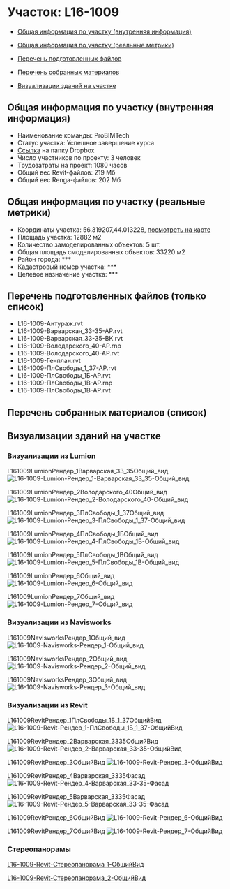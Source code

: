 # Участок: L16-1009

* [Общая информация по участку (внутренняя информация)](#Chapter1)

* [Общая информация по участку (реальные метрики)](#Chapter2)

* [Перечень подготовленных файлов](#Chapter3)

* [Перечень собранных материалов](#Chapter4)

* [Визуализации зданий на участке](#Chapter5)

## <a id="Chapter1"></a> Общая информация по участку (внутренняя информация)
+ Наименование команды: ProBIMTech
+ Статус участка: Успешное завершение курса
+ [Ссылка](https://www.dropbox.com/sh/wvvgv1nw1iqred9/AADC9xA74EDhUZ0PYR4cbNrOa/L16_1009?dl=0) на папку Dropbox
+ Число участников по проекту: 3 человек
+ Трудозатраты на проект: 1080 часов
+ Общий вес Revit-файлов: 219 Мб
+ Общий вес Renga-файлов: 202 Мб
## <a id="Chapter2"></a> Общая информация по участку (реальные метрики)
+ Координаты участка: 56.319207,44.013228, [посмотреть на карте](https://yandex.ru/maps/47/nizhny-novgorod/?ll=44.013228%2C56.319207&z=19)
+ Площадь участка: 12882 м2
+ Количество замоделированных объектов: 5 шт.
+ Общая площадь смоделированных объектов: 33220 м2
+ Район города: *** 
+ Кадастровый номер участка: *** 
+ Целевое назначение участка: *** 
## <a id="Chapter3"></a> Перечень подготовленных файлов (только список)
+ L16-1009-Антураж.rvt
+ L16-1009-Варварская_33-35-АР.rvt
+ L16-1009-Варварская_33-35-ВК.rvt
+ L16-1009-Володарского_40-АР.rnp
+ L16-1009-Володарского_40-АР.rvt
+ L16-1009-Генплан.rvt
+ L16-1009-ПлСвободы_1_37-АР.rvt
+ L16-1009-ПлСвободы_1Б-АР.rvt
+ L16-1009-ПлСвободы_1В-АР.rnp
+ L16-1009-ПлСвободы_1В-АР.rvt
## <a id="Chapter4"></a> Перечень собранных материалов (список)
## <a id="Chapter5"></a> Визуализации зданий на участке
### Визуализации из Lumion
L161009LumionРендер_1Варварская_33_35Общий_вид
![L16-1009-Lumion-Рендер_1-Варварская_33_35-Общий_вид](/Images/L16_1009/L16-1009-Lumion-Рендер_1-Варварская_33_35-Общий_вид_Compressed.jpg)

L161009LumionРендер_2Володарского_40Общий_вид
![L16-1009-Lumion-Рендер_2-Володарского_40-Общий_вид](/Images/L16_1009/L16-1009-Lumion-Рендер_2-Володарского_40-Общий_вид_Compressed.jpg)

L161009LumionРендер_3ПлСвободы_1_37Общий_вид
![L16-1009-Lumion-Рендер_3-ПлСвободы_1_37-Общий_вид](/Images/L16_1009/L16-1009-Lumion-Рендер_3-ПлСвободы_1_37-Общий_вид_Compressed.jpg)

L161009LumionРендер_4ПлСвободы_1БОбщий_вид
![L16-1009-Lumion-Рендер_4-ПлСвободы_1Б-Общий_вид](/Images/L16_1009/L16-1009-Lumion-Рендер_4-ПлСвободы_1Б-Общий_вид_Compressed.jpg)

L161009LumionРендер_5ПлСвободы_1ВОбщий_вид
![L16-1009-Lumion-Рендер_5-ПлСвободы_1В-Общий_вид](/Images/L16_1009/L16-1009-Lumion-Рендер_5-ПлСвободы_1В-Общий_вид_Compressed.jpg)

L161009LumionРендер_6Общий_вид
![L16-1009-Lumion-Рендер_6-Общий_вид](/Images/L16_1009/L16-1009-Lumion-Рендер_6-Общий_вид_Compressed.jpg)

L161009LumionРендер_7Общий_вид
![L16-1009-Lumion-Рендер_7-Общий_вид](/Images/L16_1009/L16-1009-Lumion-Рендер_7-Общий_вид_Compressed.jpg)

### Визуализации из Navisworks
L161009NavisworksРендер_1Общий_вид
![L16-1009-Navisworks-Рендер_1-Общий_вид](/Images/L16_1009/L16-1009-Navisworks-Рендер_1-Общий_вид_Compressed.jpg)

L161009NavisworksРендер_2Общий_вид
![L16-1009-Navisworks-Рендер_2-Общий_вид](/Images/L16_1009/L16-1009-Navisworks-Рендер_2-Общий_вид_Compressed.jpg)

L161009NavisworksРендер_3Общий_вид
![L16-1009-Navisworks-Рендер_3-Общий_вид](/Images/L16_1009/L16-1009-Navisworks-Рендер_3-Общий_вид_Compressed.jpg)

### Визуализации из Revit
L161009RevitРендер_1ПлСвободы_1Б_1_37ОбщийВид
![L16-1009-Revit-Рендер_1-ПлСвободы_1Б_1_37-ОбщийВид](/Images/L16_1009/L16-1009-Revit-Рендер_1-ПлСвободы_1Б_1_37-ОбщийВид_Compressed.jpg)

L161009RevitРендер_2Варварская_3335ОбщийВид
![L16-1009-Revit-Рендер_2-Варварская_33-35-ОбщийВид](/Images/L16_1009/L16-1009-Revit-Рендер_2-Варварская_33-35-ОбщийВид_Compressed.jpg)

L161009RevitРендер_3ОбщийВид
![L16-1009-Revit-Рендер_3-ОбщийВид](/Images/L16_1009/L16-1009-Revit-Рендер_3-ОбщийВид_Compressed.jpg)

L161009RevitРендер_4Варварская_3335Фасад
![L16-1009-Revit-Рендер_4-Варварская_33-35-Фасад](/Images/L16_1009/L16-1009-Revit-Рендер_4-Варварская_33-35-Фасад_Compressed.jpg)

L161009RevitРендер_5Варварская_3335Фасад
![L16-1009-Revit-Рендер_5-Варварская_33-35-Фасад](/Images/L16_1009/L16-1009-Revit-Рендер_5-Варварская_33-35-Фасад_Compressed.jpg)

L161009RevitРендер_6ОбщийВид
![L16-1009-Revit-Рендер_6-ОбщийВид](/Images/L16_1009/L16-1009-Revit-Рендер_6-ОбщийВид_Compressed.jpg)

L161009RevitРендер_7ОбщийВид
![L16-1009-Revit-Рендер_7-ОбщийВид](/Images/L16_1009/L16-1009-Revit-Рендер_7-ОбщийВид_Compressed.jpg)

### Стереопанорамы
[L16-1009-Revit-Стереопанорама_1-ОбщийВид](https://pano.autodesk.com/pano.html?url=jpgs/bdb1d74b-f5b7-4d59-aeae-42e694761533&version=2)

[L16-1009-Revit-Стереопанорама_2-ОбщийВид](https://pano.autodesk.com/pano.html?url=jpgs/2f379992-4b0e-4e74-9cf4-3e1999288d5e&version=2)

